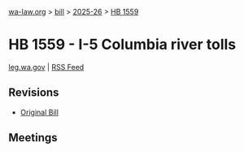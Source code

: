 [wa-law.org](/) > [bill](/bill/) > [2025-26](/bill/2025-26/) > [HB 1559](/bill/2025-26/hb/1559/)

# HB 1559 - I-5 Columbia river tolls
[leg.wa.gov](https://app.leg.wa.gov/billsummary?BillNumber=1559&Year=2025&Initiative=false) | [RSS Feed](./rss.xml)

## Revisions
* [Original Bill](1/)

## Meetings